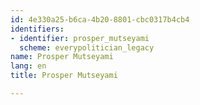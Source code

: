 ```yaml
---
id: 4e330a25-b6ca-4b20-8801-cbc0317b4cb4
identifiers:
- identifier: prosper_mutseyami
  scheme: everypolitician_legacy
name: Prosper Mutseyami
lang: en
title: Prosper Mutseyami

---
```

